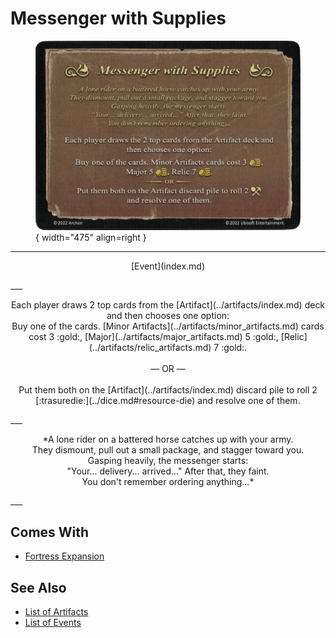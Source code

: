 # Messenger with Supplies

<figure markdown="span">

![Messenger with Supplies](../assets/events-messenger_with_supplies.webp){ width="475" align=right }

</figure>

___
<p style="text-align: center;" markdown>[Event](index.md)</p>
___
<p style="text-align: center;" markdown>Each player draws 2 top cards from the [Artifact](../artifacts/index.md) deck and then chooses one option: <br>Buy one of the cards. [Minor Artifacts](../artifacts/minor_artifacts.md) cards cost 3 :gold:, [Major](../artifacts/major_artifacts.md) 5 :gold:, [Relic](../artifacts/relic_artifacts.md) 7 :gold:.<br><br>— OR —<br><br>Put them both on the [Artifact](../artifacts/index.md) discard pile to roll 2 [:trasuredie:](../dice.md#resource-die) and resolve one of them.</p>
___
<p style="text-align: center;" markdown>*A lone rider on a battered horse catches up with your army.<br>They dismount, pull out a small package, and stagger toward you.<br>Gasping heavily, the messenger starts:<br>"Your... delivery... arrived..." After that, they faint.<br>You don't remember ordering anything...*</p>
___


## Comes With

- [Fortress Expansion](../content.md)


## See Also

- [List of Artifacts](../artifacts/index.md)
- [List of Events](index.md)

